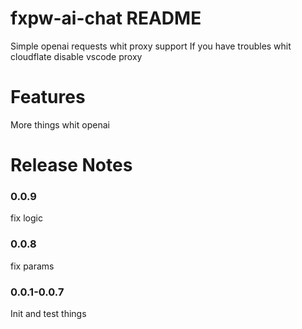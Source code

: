 # fxpw-ai-chat README

Simple openai requests whit proxy support
If you have troubles whit cloudflate disable vscode proxy

# Features

More things whit openai

# Release Notes

### 0.0.9

fix logic

### 0.0.8

fix params

### 0.0.1-0.0.7

Init and test things
